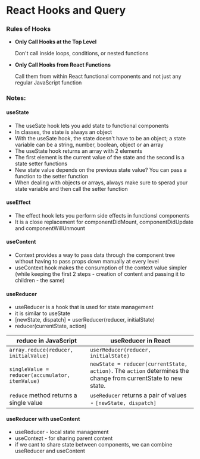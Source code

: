 # React Hooks and Query
### Rules of Hooks
- **Only Call Hooks at the Top Level**

    Don't call inside loops, conditions, or nested functions

- **Only Call Hooks from React Functions**

    Call them from within React functional components and not just any regular JavaScript function

### Notes:
#### useState
- The useSate hook lets you add state to functional components
- In classes, the state is always an object
- With the useSate hook, the state doesn't have to be an object; a state variable can be a string, number, boolean, object or an array
- The useState hook returns an array with 2 elements
- The first element is the current value of the state and the second is a state setter functions
- New state value depends on the previous state value? You can pass a function to the setter function
- When dealing with objects or arrays, always make sure to sperad your state variable and then call the setter function

#### useEffect
- The effect hook lets you perform side effects in functionsl components
- It is a close replacement for componentDidMount, componentDidUpdate and componentWillUnmount

#### useContent
- Context provides a way to pass data through the component tree without having to pass props down manually at every level
- useContext hook makes the consumption of the context value simpler (while keeping the first 2 steps - creation of content and passing it to children - the same)

#### useReducer
- useReducer is a hook that is used for state management
- it is similar to useState
- [newState, dispatch] = userReducer(reducer, initialState)
- reducer(currentState, action)

| reduce in JavaScript | useReducer in React |
| --- | --- |
| `array.reduce(reducer, initialValue)` | `userReducer(reducer, initialState)` |
| `singleValue = reducer(accumulator, itemValue)` | `newState = reducer(currentState, action)`. The `action` determines the change from currentState to new state. |
| `reduce` method returns a single value | `useReducer` returns a pair of values - `[newState, dispatch]` |

#### useReducer with useContent
- useReducer - local state management
- useContezt - for sharing parent content
- if we cant to share state between components, we can combine useReducer and useContent
